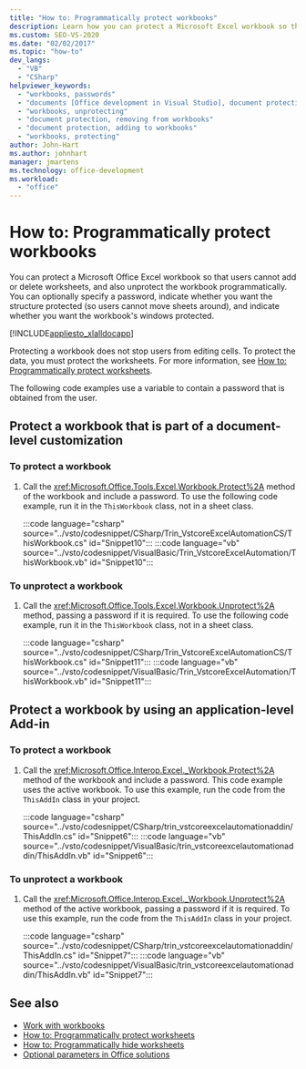 ```yaml
---
title: "How to: Programmatically protect workbooks"
description: Learn how you can protect a Microsoft Excel workbook so that users cannot add or delete worksheets, and also unprotect the workbook programmatically.
ms.custom: SEO-VS-2020
ms.date: "02/02/2017"
ms.topic: "how-to"
dev_langs:
  - "VB"
  - "CSharp"
helpviewer_keywords:
  - "workbooks, passwords"
  - "documents [Office development in Visual Studio], document protection"
  - "workbooks, unprotecting"
  - "document protection, removing from workbooks"
  - "document protection, adding to workbooks"
  - "workbooks, protecting"
author: John-Hart
ms.author: johnhart
manager: jmartens
ms.technology: office-development
ms.workload:
  - "office"
---
```

# How to: Programmatically protect workbooks
  You can protect a Microsoft Office Excel workbook so that users cannot add or delete worksheets, and also unprotect the workbook programmatically. You can optionally specify a password, indicate whether you want the structure protected (so users cannot move sheets around), and indicate whether you want the workbook's windows protected.

 [!INCLUDE[appliesto_xlalldocapp](../vsto/includes/appliesto-xlalldocapp-md.md)]

 Protecting a workbook does not stop users from editing cells. To protect the data, you must protect the worksheets. For more information, see [How to: Programmatically protect worksheets](../vsto/how-to-programmatically-protect-worksheets.md).

 The following code examples use a variable to contain a password that is obtained from the user.

## Protect a workbook that is part of a document-level customization

### To protect a workbook

1. Call the <xref:Microsoft.Office.Tools.Excel.Workbook.Protect%2A> method of the workbook and include a password. To use the following code example, run it in the `ThisWorkbook` class, not in a sheet class.

     :::code language="csharp" source="../vsto/codesnippet/CSharp/Trin_VstcoreExcelAutomationCS/ThisWorkbook.cs" id="Snippet10":::
     :::code language="vb" source="../vsto/codesnippet/VisualBasic/Trin_VstcoreExcelAutomation/ThisWorkbook.vb" id="Snippet10":::

### To unprotect a workbook

1. Call the <xref:Microsoft.Office.Tools.Excel.Workbook.Unprotect%2A> method, passing a password if it is required. To use the following code example, run it in the `ThisWorkbook` class, not in a sheet class.

     :::code language="csharp" source="../vsto/codesnippet/CSharp/Trin_VstcoreExcelAutomationCS/ThisWorkbook.cs" id="Snippet11":::
     :::code language="vb" source="../vsto/codesnippet/VisualBasic/Trin_VstcoreExcelAutomation/ThisWorkbook.vb" id="Snippet11":::

## Protect a workbook by using an application-level Add-in

### To protect a workbook

1. Call the <xref:Microsoft.Office.Interop.Excel._Workbook.Protect%2A> method of the workbook and include a password. This code example uses the active workbook. To use this example, run the code from the `ThisAddIn` class in your project.

     :::code language="csharp" source="../vsto/codesnippet/CSharp/trin_vstcoreexcelautomationaddin/ThisAddIn.cs" id="Snippet6":::
     :::code language="vb" source="../vsto/codesnippet/VisualBasic/trin_vstcoreexcelautomationaddin/ThisAddIn.vb" id="Snippet6":::

### To unprotect a workbook

1. Call the <xref:Microsoft.Office.Interop.Excel._Workbook.Unprotect%2A> method of the active workbook, passing a password if it is required. To use this example, run the code from the `ThisAddIn` class in your project.

     :::code language="csharp" source="../vsto/codesnippet/CSharp/trin_vstcoreexcelautomationaddin/ThisAddIn.cs" id="Snippet7":::
     :::code language="vb" source="../vsto/codesnippet/VisualBasic/trin_vstcoreexcelautomationaddin/ThisAddIn.vb" id="Snippet7":::

## See also
- [Work with workbooks](../vsto/working-with-workbooks.md)
- [How to: Programmatically protect worksheets](../vsto/how-to-programmatically-protect-worksheets.md)
- [How to: Programmatically hide worksheets](../vsto/how-to-programmatically-hide-worksheets.md)
- [Optional parameters in Office solutions](../vsto/optional-parameters-in-office-solutions.md)

